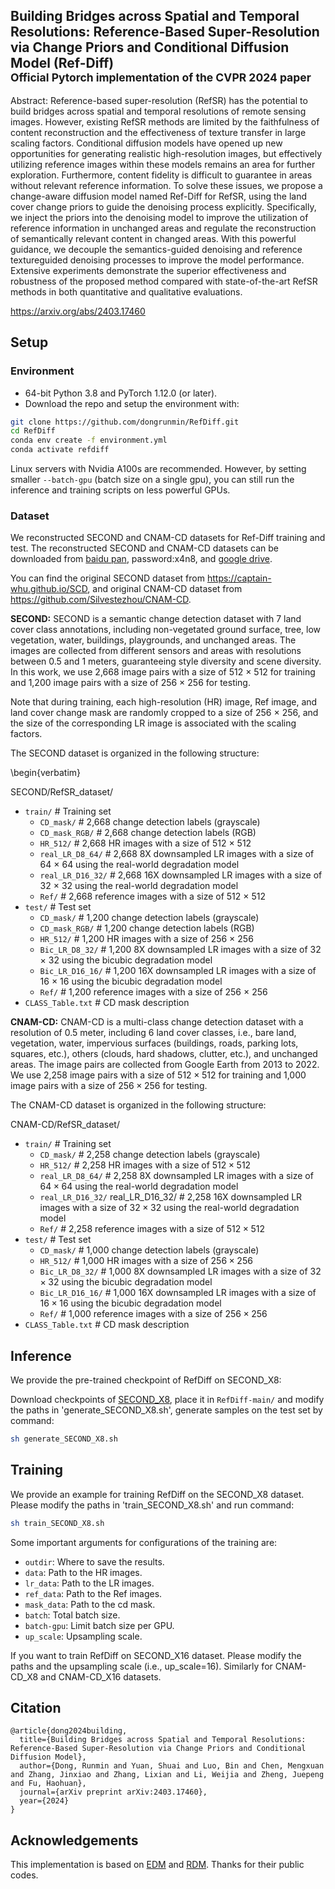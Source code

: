 ## Building Bridges across Spatial and Temporal Resolutions: Reference-Based Super-Resolution via Change Priors and Conditional Diffusion Model (Ref-Diff) <br><sub>Official Pytorch implementation of the CVPR 2024 paper

Abstract: Reference-based super-resolution (RefSR) has the potential to build bridges across spatial and temporal resolutions of remote sensing images. However, existing RefSR methods are limited by the faithfulness of content reconstruction and the effectiveness of texture transfer in large scaling factors. Conditional diffusion models have opened up new opportunities for generating realistic high-resolution images, but effectively utilizing reference images within these models remains an area for further exploration. Furthermore, content fidelity is difficult to guarantee in areas without relevant reference information. To solve these issues, we propose a change-aware diffusion model named
Ref-Diff for RefSR, using the land cover change priors to guide the denoising process explicitly. Specifically, we inject the priors into the denoising model to improve the utilization of reference information in unchanged areas and regulate the reconstruction of semantically relevant content in changed areas. With this powerful guidance, we decouple the semantics-guided denoising and reference textureguided denoising processes to improve the model performance. Extensive experiments demonstrate the superior effectiveness and robustness of the proposed method compared with state-of-the-art RefSR methods in both quantitative and qualitative evaluations.

https://arxiv.org/abs/2403.17460

## Setup

### Environment

* 64-bit Python 3.8 and PyTorch 1.12.0 (or later).
* Download the repo and setup the environment with:

```bash
git clone https://github.com/dongrunmin/RefDiff.git
cd RefDiff
conda env create -f environment.yml
conda activate refdiff
```

Linux servers with Nvidia A100s are recommended. However, by setting smaller `--batch-gpu` (batch size on a single gpu), you can still run the inference and training scripts on less powerful GPUs.

### Dataset

We reconstructed SECOND and CNAM-CD datasets for Ref-Diff training and test. The reconstructed SECOND and CNAM-CD datasets can be downloaded from [baidu pan](https://pan.baidu.com/s/1XU4EuyOTWUtTJFLg9TYvIw), password:x4n8, and [google drive](https://drive.google.com/file/d/1sb3SbMRbhyHzEAh_T3os1Jssh-UdK0RL/view?usp=share_link).

You can find the original SECOND dataset from https://captain-whu.github.io/SCD, and original CNAM-CD dataset from https://github.com/Silvestezhou/CNAM-CD.


**SECOND:** SECOND is a semantic change detection dataset with 7 land cover class annotations, including non-vegetated ground surface, tree, low vegetation, water, buildings, playgrounds, and unchanged areas. The images are collected from different sensors and areas with resolutions between 0.5 and 1 meters, guaranteeing style diversity and scene diversity. In this work, we use 2,668 image pairs with a size of 512 × 512 for training and 1,200 image pairs with a size of 256 × 256 for testing.

Note that during training, each high-resolution (HR) image, Ref image, and land cover change mask are randomly cropped to a size of 256 × 256, and the size of the corresponding LR image is associated with the scaling factors. 

The SECOND dataset is organized in the following structure:

\begin{verbatim}

SECOND/RefSR_dataset/

- `train/` # Training set
  - `CD_mask/` # 2,668 change detection labels (grayscale)
  - `CD_mask_RGB/` # 2,668 change detection labels (RGB)
  - `HR_512/` # 2,668 HR images with a size of 512 × 512
  - `real_LR_D8_64/` # 2,668 8X downsampled LR images with a size of 64 × 64 using the real-world degradation model
  - `real_LR_D16_32/` # 2,668 16X downsampled LR images with a size of 32 × 32 using the real-world degradation model
  - `Ref/` # 2,668 reference images with a size of 512 × 512
- `test/` # Test set
  - `CD_mask/` # 1,200 change detection labels (grayscale)
  - `CD_mask_RGB/` # 1,200 change detection labels (RGB)
  - `HR_512/` # 1,200 HR images with a size of 256 × 256
  - `Bic_LR_D8_32/` # 1,200 8X downsampled LR images with a size of 32 × 32 using the bicubic degradation model
  - `Bic_LR_D16_16/` # 1,200 16X downsampled LR images with a size of 16 × 16 using the bicubic degradation model
  - `Ref/` # 1,200 reference images with a size of 256 × 256
- `CLASS_Table.txt` # CD mask description

**CNAM-CD:** CNAM-CD is a multi-class change detection dataset with a resolution of 0.5 meter, including 6 land cover classes, i.e., bare land, vegetation, water, impervious surfaces (buildings, roads, parking lots, squares, etc.), others (clouds, hard shadows, clutter, etc.), and unchanged areas. The image pairs are collected from Google Earth from 2013 to 2022. We use 2,258 image pairs with a size of $512\times 512$ for training and 1,000 image pairs with a size of $256\times 256$ for testing.

The CNAM-CD dataset is organized in the following structure:

CNAM-CD/RefSR_dataset/

- `train/` # Training set
  - `CD_mask/` # 2,258 change detection labels (grayscale)
  - `HR_512/` # 2,258 HR images with a size of  $512\times 512$
  - `real_LR_D8_64/` # 2,258 8X downsampled LR images with a size of  $64\times 64$ using the real-world degradation model
  - `real_LR_D16_32/` real_LR_D16_32/ # 2,258 16X downsampled LR images with a size of  $32\times 32$ using the real-world degradation model
  - `Ref/` # 2,258 reference images with a size of $512\times 512$
- `test/` # Test set
  - `CD_mask/` # 1,000 change detection labels (grayscale)
  - `HR_512/` # 1,000 HR images with a size of $256\times 256$ 
  - `Bic_LR_D8_32/` # 1,000 8X downsampled LR images with a size of $32\times 32$ using the bicubic degradation model
  - `Bic_LR_D16_16/` # 1,000 16X downsampled LR images with a size of $16\times 16$ using the bicubic degradation model
  - `Ref/` # 1,000 reference images with a size of $256\times 256$ 
- `CLASS_Table.txt` # CD mask description



## Inference

We provide the pre-trained checkpoint of RefDiff on SECOND_X8:

  Download checkpoints of [SECOND_X8](https://drive.google.com/file/d/15zSQdz7qAv4v0uS9_jnDg5M3YlDaOIzf/view?usp=share_link), place it in `RefDiff-main/` and modify the paths in 'generate_SECOND_X8.sh', generate samples on the test set by command:

  ```bash
  sh generate_SECOND_X8.sh
  ```


## Training

We provide an example for training RefDiff on the SECOND_X8 dataset. Please modify the paths in 'train_SECOND_X8.sh' and run command:

  ```bash
  sh train_SECOND_X8.sh
  ```

Some important arguments for configurations of the training are:

- `outdir`: Where to save the results.
- `data`: Path to the HR images.
- `lr_data`: Path to the LR images.
- `ref_data`: Path to the Ref images.
- `mask_data`: Path to the cd mask.
- `batch`: Total batch size.
- `batch-gpu`: Limit batch size per GPU.
- `up_scale`: Upsampling scale.


If you want to train RefDiff on SECOND_X16 dataset. Please modify the paths and the upsampling scale (i.e., up_scale=16). Similarly for CNAM-CD_X8 and CNAM-CD_X16 datasets.


## Citation

```
@article{dong2024building,
  title={Building Bridges across Spatial and Temporal Resolutions: Reference-Based Super-Resolution via Change Priors and Conditional Diffusion Model},
  author={Dong, Runmin and Yuan, Shuai and Luo, Bin and Chen, Mengxuan and Zhang, Jinxiao and Zhang, Lixian and Li, Weijia and Zheng, Juepeng and Fu, Haohuan},
  journal={arXiv preprint arXiv:2403.17460},
  year={2024}
}
```

## Acknowledgements

This implementation is based on [EDM](https://github.com/NVlabs/edm) and [RDM](https://github.com/THUDM/RelayDiffusion). Thanks for their public codes.
